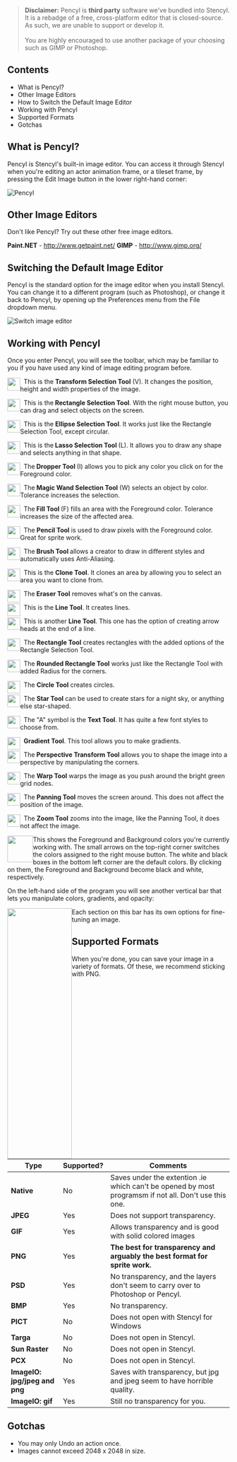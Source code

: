 > **Disclaimer:** Pencyl is **third party** software we've bundled into Stencyl. It is a rebadge of a free, cross-platform editor that is closed-source. As such, we are unable to support or develop it.<br/><br/>You are highly encouraged to use another package of your choosing such as GIMP or Photoshop.
 

## Contents

* What is Pencyl?
* Other Image Editors
* How to Switch the Default Image Editor
* Working with Pencyl
* Supported Formats
* Gotchas


## What is Pencyl?

Pencyl is Stencyl's built-in image editor. You can access it through Stencyl when you're editing an actor animation frame, or a tileset frame, by pressing the Edit Image button in the lower right-hand corner:

![Pencyl](http://static.stencyl.com/help/images/PencylEditImage.png)


## Other Image Editors

Don't like Pencyl? Try out these other free image editors.

**Paint.NET** - http://www.getpaint.net/
**GIMP** - http://www.gimp.org/


## Switching the Default Image Editor

Pencyl is the standard option for the image editor when you install Stencyl. You can change it to a different program (such as Photoshop), or change it back to Pencyl, by opening up the Preferences menu from the File dropdown menu.

![Switch image editor](http://static.stencyl.com/help/images/PencylPreferencesPic.png)

 

## Working with Pencyl

Once you enter Pencyl, you will see the toolbar, which may be familiar to you if you have used any kind of image editing program before.

<p><img alt="" src="http://static.stencyl.com/help/images/PencylDSelect.png" style="width: 29px; height: 29px; float: left;" />&nbsp; This is the <strong>Transform Selection Tool</strong> (V). It changes the position, height and width properties of the image.</p>
<p><img alt="" src="http://static.stencyl.com/help/images/PencylSqMon.png" style="width: 29px; height: 28px; float: left;" />&nbsp; This is the<strong> Rectangle Selection Tool</strong>. With the right mouse button, you can drag and select objects on the screen.</p>
<p><img alt="" src="http://static.stencyl.com/help/images/PencylCircMon.png" style="width: 29px; height: 28px; float: left;" />&nbsp; This is the <strong>Ellipse Selection Tool</strong>. It works just like the Rectangle Selection Tool, except circular.</p>
<p><img alt="" src="http://static.stencyl.com/help/images/PencylLasso.png" style="width: 29px; height: 28px; float: left;" />&nbsp; This is the<strong> Lasso Selection Tool </strong>(L). It allows you to draw any shape and selects anything in that shape.</p>
<p><img alt="" src="http://static.stencyl.com/help/images/PencylIDrop.png" style="width: 29px; height: 28px; float: left;" />&nbsp; The<strong> Dropper Tool </strong>(I) allows you to pick any color you click on for the Foreground color.<br /></p>
<p><img alt="" src="http://static.stencyl.com/help/images/PencylWand.png" style="width: 29px; height: 28px; float: left;" />&nbsp; The<strong> Magic Wand Selection Tool</strong> (W) selects an object by color. Tolerance increases the selection.<br /></p>
<p><img alt="" src="http://static.stencyl.com/help/images/Pencylfill.png" style="width: 29px; height: 28px; float: left;" />&nbsp; The<strong> Fill Tool </strong>(F) fills an area with the Foreground color. Tolerance increases the size of the affected area.</p>
<p><img alt="" src="http://static.stencyl.com/help/images/PencylPencil.png" style="width: 29px; height: 28px; float: left;" />&nbsp; The <strong>Pencil Tool</strong> is used to draw pixels with the Foreground color. Great for sprite work.</p>
<p><img alt="" src="http://static.stencyl.com/help/images/PencylBrush.png" style="width: 29px; height: 28px; float: left;" />&nbsp; The<strong> Brush Tool&nbsp;</strong>allows a creator to draw in different styles and automatically uses Anti-Aliasing.</p>
<p><img alt="" src="http://static.stencyl.com/help/images/PencylStamp.png" style="width: 29px; height: 28px; float: left;" />&nbsp; This is the <strong>Clone Tool</strong>. It clones an area by allowing you to select an area you want to clone from.</p>
<p><img alt="" src="http://static.stencyl.com/help/images/Pencyleraser.png" style="width: 29px; height: 28px; float: left;" />&nbsp; The<strong> Eraser Tool</strong> removes what&#39;s on the canvas.</p>
<p><img alt="" src="http://static.stencyl.com/help/images/PencylLine.png" style="width: 29px; height: 28px; float: left;" />&nbsp; This is the <strong>Line Tool</strong>. It creates lines.</p>
<p><img alt="" src="http://static.stencyl.com/help/images/PencylArrow.png" style="width: 29px; height: 28px; float: left;" />&nbsp; This is another <strong>Line Tool</strong>. This one has the option of creating arrow heads at the end of a line.</p>
<p><img alt="" src="http://static.stencyl.com/help/images/PencylSquare.png" style="width: 29px; height: 28px; float: left;" />&nbsp; The&nbsp;<strong>Rectangle Tool</strong> creates rectangles with the added options of the Rectangle Selection Tool.</p>
<p><img alt="" src="http://static.stencyl.com/help/images/PencylRoundRec.png" style="width: 29px; height: 28px; float: left;" />&nbsp; The&nbsp;<strong>Rounded Rectangle Tool</strong> works just like the Rectangle Tool with added Radius for the corners.</p>
<p><img alt="" src="http://static.stencyl.com/help/images/PencylCirc.png" style="width: 29px; height: 28px; float: left;" />&nbsp; The <strong>Circle Tool</strong> creates circles.</p>
<p><img alt="" src="http://static.stencyl.com/help/images/PencylStar.png" style="width: 29px; height: 28px; float: left;" />&nbsp; The&nbsp;<strong>Star Tool</strong> can be used to create stars for a night sky, or anything else star-shaped.</p>
<p><img alt="" src="http://static.stencyl.com/help/images/PencylText.png" style="width: 29px; height: 28px; float: left;" />&nbsp; The "A" symbol is the&nbsp;<strong>Text Tool</strong>. It has quite a few font styles to choose from.</p>
<p><img alt="" src="http://static.stencyl.com/help/images/Pencylgradient.png" style="width: 29px; height: 28px; float: left;" />&nbsp; <strong>Gradient Tool</strong>. This tool allows you to make gradients.</p>
<p><img alt="" src="http://static.stencyl.com/help/images/PencylPerspectiveTool.png" style="width: 29px; height: 28px; float: left;" />&nbsp; The<strong> Perspective Transform Tool</strong> allows you to shape the image into a perspective by manipulating the corners.</p>
<p><img alt="" src="http://static.stencyl.com/help/images/PencylWarp.png" style="width: 29px; height: 28px; float: left;" />&nbsp; The&nbsp;<strong>Warp Tool</strong> warps the image as you push around the bright green grid nodes.</p>
<p><img alt="" src="http://static.stencyl.com/help/images/PencylHand.png" style="width: 29px; height: 28px; float: left;" />&nbsp; The&nbsp;<strong>Panning Tool</strong> moves the screen around. This does not affect the position of the image.</p>
<p><img alt="" src="http://static.stencyl.com/help/images/PencylZoom.png" style="width: 29px; height: 28px; float: left;" />&nbsp; The&nbsp;<strong>Zoom Tool</strong> zooms into the image, like the Panning Tool, it does not affect the image.</p>
<p></p>
<p><img alt="" src="http://static.stencyl.com/help/images/Pencylcolor.png" style="width: 58px; height: 60px; float: left;" />This shows the Foreground and Background colors you&#39;re currently working with. The small arrows on the top-right corner switches the colors assigned to the right mouse button. The white and black boxes in the bottom left corner are the default colors. By clicking on them, the Foreground and Background become black and white, respectively.</p>
<p>On the left-hand side of the program you will see another vertical bar that lets you manipulate colors, gradients, and opacity:</p>
<p><img alt="" src="http://static.stencyl.com/help/images/PencylColors.png" style="width: 146px; height: 567px; float: left;" /></p>

Each section on this bar has its own options for fine-tuning an image.


## Supported Formats

When you're done, you can save your image in a variety of formats. Of these, we recommend sticking with PNG.

Type | Supported? | Comments
--- | --- | ---
**Native** | No | Saves under the extention .ie which can't be opened by most programsm if not all. Don't use this one.
**JPEG** | Yes | Does not support transparency.
**GIF** | Yes | Allows transparency and is good with solid colored images
**PNG** | Yes | **The best for transparency and arguably the best format for sprite work.**
**PSD** | Yes | No transparency, and the layers don't seem to carry over to Photoshop or Pencyl.
**BMP** | Yes | No transparency.
**PICT** | No | Does not open with Stencyl for Windows
**Targa** | No | Does not open in Stencyl.
**Sun Raster** | No | Does not open in Stencyl.
**PCX** | No | Does not open in Stencyl.
**ImageIO: jpg/jpeg and png** | Yes | Saves with transparency, but jpg and jpeg seem to have horrible quality.
**ImageIO: gif** | Yes | Still no transparency for you.

 
## Gotchas

* You may only Undo an action once.
* Images cannot exceed 2048 x 2048 in size.
 
